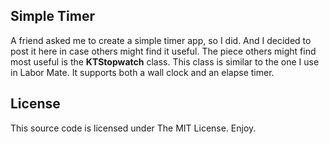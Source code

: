 Simple Timer
------------

A friend asked me to create a simple timer app, so I did. And I decided to post it here in case others might find it useful. The piece others might find most useful is the **KTStopwatch** class. This class is similar to the one I use in Labor Mate. It supports both a wall clock and an elapse timer.

License
-------

This source code is licensed under The MIT License. Enjoy.
